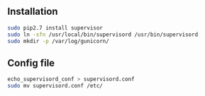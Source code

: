 ## Installation
```sh
sudo pip2.7 install supervisor
sudo ln -sfn /usr/local/bin/supervisord /usr/bin/supervisord
sudo mkdir -p /var/log/gunicorn/
```

## Config file
```sh
echo_supervisord_conf > supervisord.conf
sudo mv supervisord.conf /etc/
```
